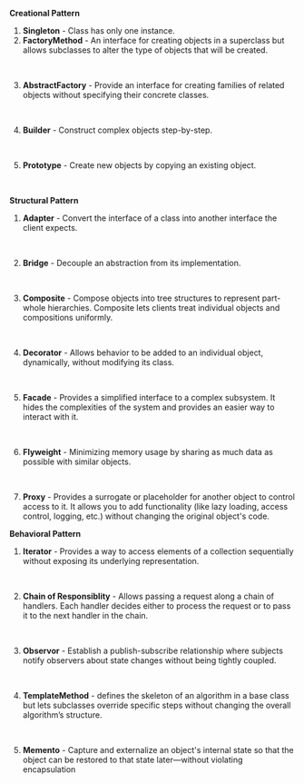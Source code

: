 **Creational Pattern**
1. **Singleton** - Class has only one instance.
2. **FactoryMethod** - An interface for creating objects in a superclass but allows subclasses to alter the type of objects that will be created.

<br/>

3. **AbstractFactory** - Provide an interface for creating families of related objects without specifying their concrete classes.

<br/>

4. **Builder** - Construct complex objects step-by-step.

<br/>

5. **Prototype** - Create new objects by copying an existing object.

<br/>

**Structural Pattern**

1. **Adapter** - Convert the interface of a class into another interface the client expects.

<br/>

2. **Bridge** - Decouple an abstraction from its implementation.

<br/>

3. **Composite** - Compose objects into tree structures to represent part-whole hierarchies. Composite lets clients treat individual objects and compositions uniformly.

<br/>

4. **Decorator** - Allows behavior to be added to an individual object, dynamically, without modifying its class.

<br/>

5. **Facade** - Provides a simplified interface to a complex subsystem. It hides the complexities of the system and provides an easier way to interact with it.

<br/>

6. **Flyweight** - Minimizing memory usage by sharing as much data as possible with similar objects.

<br/>

7. **Proxy** - Provides a surrogate or placeholder for another object to control access to it. It allows you to add functionality (like lazy loading, access control, logging, etc.) without changing the original object's code.

**Behavioral Pattern**

1. **Iterator** - Provides a way to access elements of a collection sequentially without exposing its underlying representation.

<br/>

2. **Chain of Responsiblity** - Allows passing a request along a chain of handlers. Each handler decides either to process the request or to pass it to the next handler in the chain.

<br/>

3. **Observor** - Establish a publish-subscribe relationship where subjects notify observers about state changes without being tightly coupled.

<br/>

4. **TemplateMethod** - defines the skeleton of an algorithm in a base class but lets subclasses override specific steps without changing the overall algorithm’s structure.

<br/>

5. **Memento** - Capture and externalize an object's internal state so that the object can be restored to that state later—without violating encapsulation
